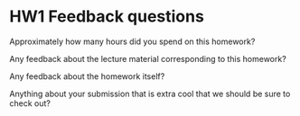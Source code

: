 # HW1 Feedback questions

Approximately how many hours did you spend on this homework?

Any feedback about the lecture material corresponding to this homework?

Any feedback about the homework itself?

Anything about your submission that is extra cool that we should be sure to check out?
